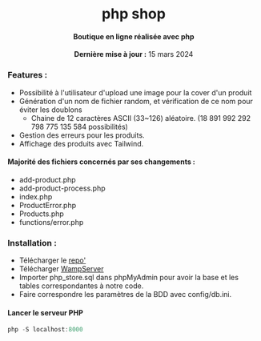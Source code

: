 
<center>
    <h1 align="center">php shop</h1>
    <h4 align="center">Boutique en ligne réalisée avec <strong>php</strong> </h4>
    <p align="center">
        <strong>Dernière mise à jour :</strong> 15 mars 2024<br>
    </p> 
</center>

### Features :
* Possibilité à l'utilisateur d'upload une image pour la cover d'un produit
* Génération d'un nom de fichier random, et vérification de ce nom pour éviter les doublons
    * Chaine de 12 caractères ASCII (33~126) aléatoire. (18 891 992 292 798 775 135 584 possibilités)
* Gestion des erreurs pour les produits.
* Affichage des produits avec Tailwind.

#### Majorité des fichiers concernés par ses changements :
- add-product.php
- add-product-process.php
- index.php
- ProductError.php
- Products.php
- functions/error.php



### Installation :
* Télécharger le [repo'](https://github.com/mateopfr/boutique-php/tree/master)
* Télécharger [WampServer](https://www.wampserver.com/en/)
* Importer php_store.sql dans phpMyAdmin pour avoir la base et les tables correspondantes à notre code.
* Faire correspondre les paramètres de la BDD avec config/db.ini.

#### Lancer le serveur PHP

```powershell
php -S localhost:8000
```




